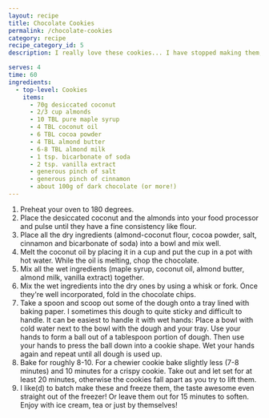 ```yaml
---
layout: recipe
title: Chocolate Cookies
permalink: /chocolate-cookies
category: recipe
recipe_category_id: 5
description: I really love these cookies... I have stopped making them, because I just end up eating the whole batch and you might find yourself doing that, too!

serves: 4
time: 60
ingredients:
  - top-level: Cookies
    items:
      - 70g desiccated coconut
      - 2/3 cup almonds
      - 10 TBL pure maple syrup
      - 4 TBL coconut oil
      - 6 TBL cocoa powder
      - 4 TBL almond butter
      - 6-8 TBL almond milk
      - 1 tsp. bicarbonate of soda
      - 2 tsp. vanilla extract
      - generous pinch of salt
      - generous pinch of cinnamon
      - about 100g of dark chocolate (or more!)
---
```

1.	Preheat your oven to 180 degrees.
2.	Place the desiccated coconut and the almonds into your food processor and pulse until they have a fine consistency like flour.
3.	Place all the dry ingredients (almond-coconut flour, cocoa powder, salt, cinnamon and bicarbonate of soda) into a bowl and mix well.
4.	Melt the coconut oil by placing it in a cup and put the cup in a pot with hot water. While the oil is melting, chop the chocolate.
5.	Mix all the wet ingredients (maple syrup, coconut oil, almond butter, almond milk, vanilla extract) together.
6.	Mix the wet ingredients into the dry ones by using a whisk or fork. Once they're well incorporated, fold in the chocolate chips.
7.	Take a spoon and scoop out some of the dough onto a tray lined with baking paper. I sometimes this dough to quite sticky and difficult to handle. It can be easiest to handle it with wet hands: Place a bowl with cold water next to the bowl with the dough and your tray. Use your hands to form a ball out of a tablespoon portion of dough. Then use your hands to press the ball down into a cookie shape. Wet your hands again and repeat until all dough is used up.
8.	Bake for roughly 8-10. For a chewier cookie bake slightly less (7-8 minutes) and 10 minutes for a crispy cookie. Take out and let set for at least 20 minutes, otherwise the cookies fall apart as you try to lift them.
9.	I like(d) to batch make these and freeze them, the taste awesome even straight out of the freezer! Or leave them out for 15 minutes to soften. Enjoy with ice cream, tea or just by themselves!

